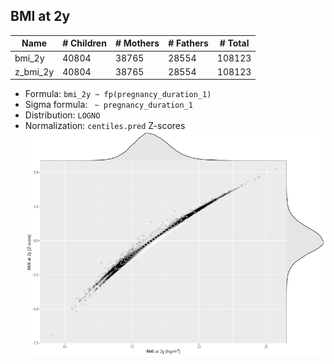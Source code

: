 ## BMI at 2y

| Name | # Children | # Mothers | # Fathers | # Total |
| ---- | ---------- | --------- | --------- | ------- |
| bmi_2y | 40804 | 38765 | 28554 | 108123 |
| z_bmi_2y | 40804 | 38765 | 28554 | 108123 |

- Formula: `bmi_2y ~ fp(pregnancy_duration_1)`
- Sigma formula: ` ~ pregnancy_duration_1`
- Distribution: `LOGNO`
- Normalization: `centiles.pred` Z-scores
![](plots/z_bmi_2y_vs_bmi_2y_child.png)


